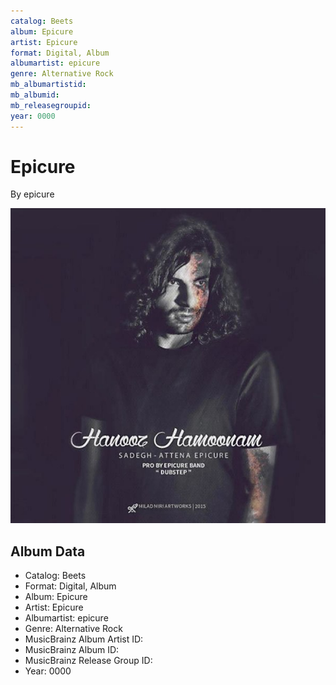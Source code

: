 ```yaml
---
catalog: Beets
album: Epicure
artist: Epicure
format: Digital, Album
albumartist: epicure
genre: Alternative Rock
mb_albumartistid: 
mb_albumid: 
mb_releasegroupid: 
year: 0000
---
```


# Epicure

By epicure

![](../../assets/beetscovers/Epicure-Epicure.jpg)

## Album Data

- Catalog: Beets
- Format: Digital, Album
- Album: Epicure
- Artist: Epicure
- Albumartist: epicure
- Genre: Alternative Rock
- MusicBrainz Album Artist ID: 
- MusicBrainz Album ID: 
- MusicBrainz Release Group ID: 
- Year: 0000

